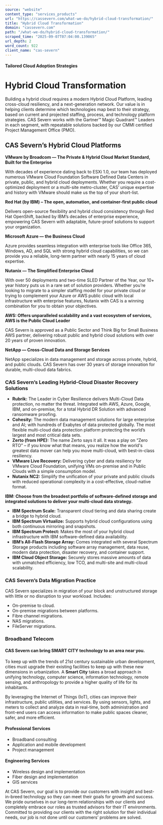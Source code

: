 ```yaml
---
source: "website"
content_type: "services_products"
url: "https://cassevern.com/what-we-do/hybrid-cloud-transformation/"
title: "Hybrid Cloud Transformation"
domain: "cassevern.com"
path: "/what-we-do/hybrid-cloud-transformation/"
scraped_time: "2025-09-07T07:04:00.139065"
url_depth: 2
word_count: 922
client_name: "cas-severn"
---
```


#### Tailored Cloud Adoption Strategies

# Hybrid Cloud Transformation

Building a hybrid cloud requires a modern Hybrid Cloud Platform, leading cross-cloud resiliency, and a next-generation network. Our value is in helping clients determine which technologies map best to their strategy, based on current and projected staffing, process, and technology platform strategies. CAS Severn works with the Gartner™ Magic Quadrant™ Leaders in each segment, with repeatable solutions backed by our CMMI certified Project Management Office (PMO). 

## CAS Severn’s Hybrid Cloud Platforms

**VMware by Broadcom — The Private & Hybrid Cloud Market Standard, Built for the Enterprise**

With decades of experience dating back to ESXi 1.0, our team has deployed numerous VMware Cloud Foundation Software Defined Data Centers in private, public, and hybrid cloud deployments. Whether you require a cost-optimized deployment or a multi-site metro-cluster, CAS’ unique expertise and history with VMware should make us the top of your short-list.

**Red Hat (by IBM) – The open, automation, and container-first public cloud**

Delivers open-source flexibility and hybrid cloud consistency through Red Hat OpenShift, backed by IBM’s decades of enterprise experience, empowering CAS Severn with adaptable, future-proof solutions to support your organization.

**Microsoft Azure — the Business Cloud**

Azure provides seamless integration with enterprise tools like Office 365, Windows, AD, and SQL with strong hybrid cloud capabilities, so we can provide you a reliable, long-term partner with nearly 15 years of cloud expertise.

**Nutanix — The Simplified Enterprise Cloud**

With over 50 deployments and two-time SLED Partner of the Year, our 10+ year history puts us in a rare set of solution providers. Whether you’re looking to migrate to a simpler staffing model for your private cloud or trying to complement your Azure or AWS public cloud with local infrastructure with enterprise features, Nutanix with CAS is a winning combination for you to obtain your objectives.

**AWS: Offers unparalleled scalability and a vast ecosystem of services, AWS is the Public Cloud Leader**

CAS Severn is approved as a Public Sector and Think Big for Small Business AWS partner, delivering robust public and hybrid cloud solutions with over 20 years of proven innovation.

**NetApp — Cross-Cloud Data and Storage Services**

NetApp specializes in data management and storage across private, hybrid, and public clouds. CAS Severn has over 30 years of storage innovation for durable, multi-cloud data fabrics.

### CAS Severn’s Leading Hybrid-Cloud Disaster Recovery Solutions

*   **Rubrik:** The Leader in Cyber Resilience delivers Multi-Cloud Data protection, no matter the threat. Integrated with AWS, Azure, Google, IBM, and on-premise, for a total Hybrid DR Solution with advanced ransomware proofing.
*   **Cohesity:** The modern data management solutions for large enterprise and AI; with hundreds of Exabytes of data protected globally. The most flexible multi-cloud data protection platform protecting the world’s largest and most critical data sets.
*   **Zerto (from HPE):** The name Zerto says it all. It was a play on “Zero RTO” – if you know what that means, you realize how the world's greatest data mover can help you move multi-cloud, with best-in-class resiliency.
*   **VMware Live Recovery:** Delivering cyber and data resiliency for VMware Cloud Foundation, unifying VMs on-premise and in Public Clouds with a simple consumption model.
*   **Nutanix NC2:** Simplify the unification of your private and public clouds with reduced operational complexity in a cost-effective, cloud-native format.

**IBM: Choose from the broadest portfolio of software-defined storage and integrated solutions to deliver your multi-cloud data strategy.**

*   **IBM Spectrum Scale:** Transparent cloud tiering and data sharing create a bridge to hybrid cloud.
*   **IBM Spectrum Virtualize:** Supports hybrid cloud configurations using both continuous mirroring and snapshots.
*   **IBM Spectrum Protect:** Makes the most of your hybrid cloud infrastructure with IBM software-defined data availability.
*   **IBM’s All-Flash Storage Array:** Comes integrated with several Spectrum Storage products including software array management, data reuse, modern data protection, disaster recovery, and container support.
*   **IBM Cloud Object Storage:** Securely stores massive amounts of data with unmatched efficiency, low TCO, and multi-site and multi-cloud scalability.

### CAS Severn’s Data Migration Practice

CAS Severn specializes in migration of your block and unstructured storage with little or no disruption to your workload. Includes:

*   On-premise to cloud.
*   On-premise migrations between platforms.
*   Fibre channel migrations.
*   NAS migrations.
*   FileServer migrations.

### Broadband Telecom

#### CAS Severn can bring **SMART CITY** technology to an area near you.

To keep up with the trends of 21st century sustainable urban development, cities must upgrade their existing facilities to keep up with these new dimensions in urbanization. A **Smart City** takes a broad approach in unifying technology, computer science, information technology, remote sensing, and anthropology to provide a higher quality of life for its inhabitants.

By leveraging the Internet of Things (IoT), cities can improve their infrastructure, public utilities, and services. By using sensors, lights, and meters to collect and analyze data in real-time, both administration and front-end users can access information to make public spaces cleaner, safer, and more efficient.

#### Professional Services

*   Broadband consulting
*   Application and mobile development
*   Project management

#### Engineering Services

*   Wireless design and implementation
*   Fiber design and implementation
*   GIS services

At CAS Severn, our goal is to provide our customers with insight and best-in-breed technology so they can meet their goals for growth and success. We pride ourselves in our long-term relationships with our clients and completely embrace our roles as trusted advisors for their IT environments. Committed to providing our clients with the right solution for their individual needs, our job is not done until our customers’ problems are solved.